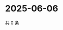 # 2025-06-06

共 0 条

<!-- BEGIN ZHIHUQUESTIONS -->
<!-- 最后更新时间 Fri Jun 06 2025 18:12:47 GMT+0800 (China Standard Time) -->

<!-- END ZHIHUQUESTIONS -->
